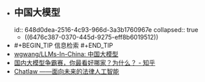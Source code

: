 - ## 中国大模型
  id:: 648d0dea-2516-4c93-966d-3a3b1760967e
  collapsed:: true
	- ((6476c387-0370-445d-9275-eff8b6019512))
- #+BEGIN_TIP
  信息检索
  #+END_TIP
- [wgwang/LLMs-In-China: 中国大模型](https://github.com/wgwang/LLMs-In-China)
- [国内大模型争霸赛，你最看好哪家？为什么？ - 知乎](https://www.zhihu.com/question/598051793/answer/3040622762)
- [Chatlaw ——面向未来的法律人工智能](https://www.chatlaw.cloud/)